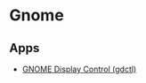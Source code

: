 # Gnome

## Apps

- [GNOME Display Control (gdctl)](https://gitlab.gnome.org/GNOME/mutter/-/merge_requests/4190)

